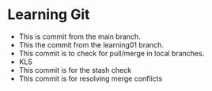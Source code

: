 # Learning Git

- This is commit from the main branch.
- This the commit from the learning01 branch.
- This commit is to check for pull/merge in local branches.
- KLS
- This commit is for the stash check
- This commit is for resolving merge conflicts
